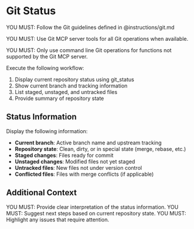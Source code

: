 # Git Status

YOU MUST: Follow the Git guidelines defined in @instructions/git.md

YOU MUST: Use Git MCP server tools for all Git operations when available.

YOU MUST: Only use command line Git operations for functions not supported by the Git MCP server.

Execute the following workflow:

1. Display current repository status using git_status
2. Show current branch and tracking information
3. List staged, unstaged, and untracked files
4. Provide summary of repository state

## Status Information

Display the following information:
- **Current branch**: Active branch name and upstream tracking
- **Repository state**: Clean, dirty, or in special state (merge, rebase, etc.)
- **Staged changes**: Files ready for commit
- **Unstaged changes**: Modified files not yet staged
- **Untracked files**: New files not under version control
- **Conflicted files**: Files with merge conflicts (if applicable)

## Additional Context

YOU MUST: Provide clear interpretation of the status information.
YOU MUST: Suggest next steps based on current repository state.
YOU MUST: Highlight any issues that require attention.